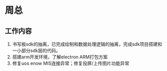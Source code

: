 # 周总

## 工作内容

1. 书写板sdk的抽离，已完成绘制和数据处理逻辑的抽离，完成sdk项目搭建和一小部分sdk层的代码。
2. 搭建arm开发环境，了解electron ARM打包方案
3. 修复uos enow MIS连接异常；修复投屏/上传图片功能异常
